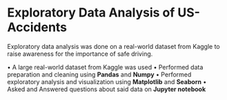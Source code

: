 # Exploratory Data Analysis of US-Accidents
Exploratory data analysis was done on a real-world dataset from Kaggle to raise awareness for the importance of safe driving.

•	A large real-world dataset from Kaggle was used
•	Performed data preparation and cleaning using **Pandas** and **Numpy**
•	Performed exploratory analysis and visualization using **Matplotlib** and **Seaborn**
•	Asked and Answered questions about said data on **Jupyter notebook**
